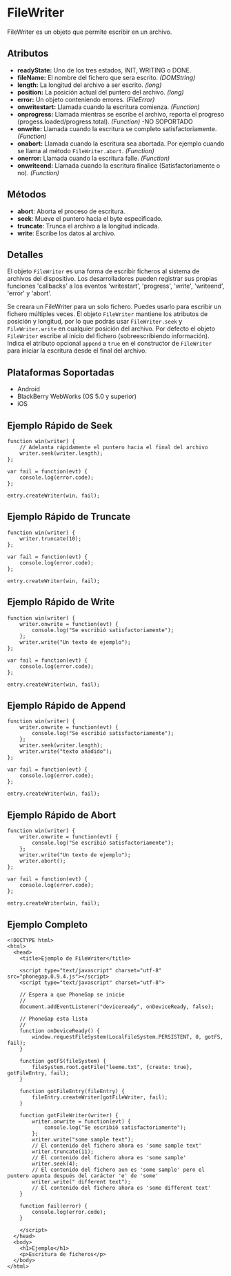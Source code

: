 FileWriter
==========

FileWriter es un objeto que permite escribir en un archivo.

Atributos
---------

- __readyState:__ Uno de los tres estados, INIT, WRITING o DONE.
- __fileName:__ El nombre del fichero que sera escrito. _(DOMString)_
- __length:__ La longitud del archivo a ser escrito. _(long)_
- __position:__ La posición actual del puntero del archivo. _(long)_
- __error:__ Un objeto conteniendo errores. _(FileError)_
- __onwritestart:__ Llamada cuando la escritura comienza. _(Function)_
- __onprogress:__ Llamada mientras se escribe el archivo, reporta el progreso (progess.loaded/progress.total). _(Function)_ -NO SOPORTADO
- __onwrite:__ Llamada cuando la escritura se completo satisfactoriamente. _(Function)_
- __onabort:__ Llamada cuando la escritura sea abortada. Por ejemplo cuando se llama al método `FileWriter.abort`. _(Function)_
- __onerror:__ Llamada cuando la escritura falle. _(Function)_
- __onwriteend:__ Llamada cuando la escritura finalice (Satisfactoriamente o no).  _(Function)_

Métodos
-------

- __abort__: Aborta el proceso de escritura. 
- __seek__: Mueve el puntero hacia el byte especificado.
- __truncate__: Trunca el archivo a la longitud indicada.
- __write__: Escribe los datos al archivo.

Detalles
--------

El objeto `FileWriter` es una forma de escribir ficheros al sistema de archivos del dispositivo. Los desarrolladores pueden registrar sus propias funciones 'callbacks' a los eventos 'writestart', 'progress', 'write', 'writeend', 'error' y 'abort'.

Se creara un FileWriter para un solo fichero. Puedes usarlo para escribir un fichero múltiples veces. El objeto `FileWriter` mantiene los atributos de posición y longitud, por lo que podrás usar `FileWriter.seek` y `FileWriter.write` en cualquier posición del archivo. Por defecto el objeto `FileWriter` escribe al inicio del fichero (sobreescribiendo información). Indica el atributo opcional `append` a `true` en el constructor de `FileWriter` para iniciar la escritura desde el final del archivo.

Plataformas Soportadas
----------------------

- Android
- BlackBerry WebWorks (OS 5.0 y superior)
- iOS

Ejemplo Rápido de Seek 
----------------------

	function win(writer) {
		// Adelanta rápidamente el puntero hacia el final del archivo
		writer.seek(writer.length);	
	};

	var fail = function(evt) {
    	console.log(error.code);
	};
	
    entry.createWriter(win, fail);

Ejemplo Rápido de Truncate 
--------------------------

	function win(writer) {
		writer.truncate(10);	
	};

	var fail = function(evt) {
    	console.log(error.code);
	};
	
    entry.createWriter(win, fail);

Ejemplo Rápido de Write
-----------------------

	function win(writer) {
		writer.onwrite = function(evt) {
        	console.log("Se escribió satisfactoriamente");
        };
		writer.write("Un texto de ejemplo");
	};

	var fail = function(evt) {
    	console.log(error.code);
	};
	
    entry.createWriter(win, fail);

Ejemplo Rápido de Append
------------------------

	function win(writer) {
		writer.onwrite = function(evt) {
        	console.log("Se escribió satisfactoriamente");
        };
        writer.seek(writer.length);
		writer.write("texto añadido");
	};

	var fail = function(evt) {
    	console.log(error.code);
	};
	
    entry.createWriter(win, fail);
	
Ejemplo Rápido de Abort
-----------------------

	function win(writer) {
		writer.onwrite = function(evt) {
        	console.log("Se escribió satisfactoriamente");
        };
		writer.write("Un texto de ejemplo");
		writer.abort();
	};

	var fail = function(evt) {
    	console.log(error.code);
	};
	
    entry.createWriter(win, fail);

Ejemplo Completo
----------------
    <!DOCTYPE html>
    <html>
      <head>
        <title>Ejemplo de FileWriter</title>

        <script type="text/javascript" charset="utf-8" src="phonegap.0.9.4.js"></script>
        <script type="text/javascript" charset="utf-8">

        // Espera a que PhoneGap se inicie
        //
        document.addEventListener("deviceready", onDeviceReady, false);

        // PhoneGap esta lista
        //
        function onDeviceReady() {
			window.requestFileSystem(LocalFileSystem.PERSISTENT, 0, gotFS, fail);
        }
		
		function gotFS(fileSystem) {
			fileSystem.root.getFile("leeme.txt", {create: true}, gotFileEntry, fail); 
		}
		
		function gotFileEntry(fileEntry) {
			fileEntry.createWriter(gotFileWriter, fail);
		}
		
		function gotFileWriter(writer) {
	        writer.onwrite = function(evt) {
                console.log("Se escribió satisfactoriamente");
            };
            writer.write("some sample text");
			// El contenido del fichero ahora es 'some sample text'
			writer.truncate(11);
			// El contenido del fichero ahora es 'some sample'
			writer.seek(4);
			// El contenido del fichero aun es 'some sample' pero el puntero apunta después del carácter 'e' de 'some'
			writer.write(" different text");
			// El contenido del fichero ahora es 'some different text'
		}
        
        function fail(error) {
            console.log(error.code);
        }
        
        </script>
      </head>
      <body>
        <h1>Ejemplo</h1>
        <p>Escritura de ficheros</p>
      </body>
    </html>
